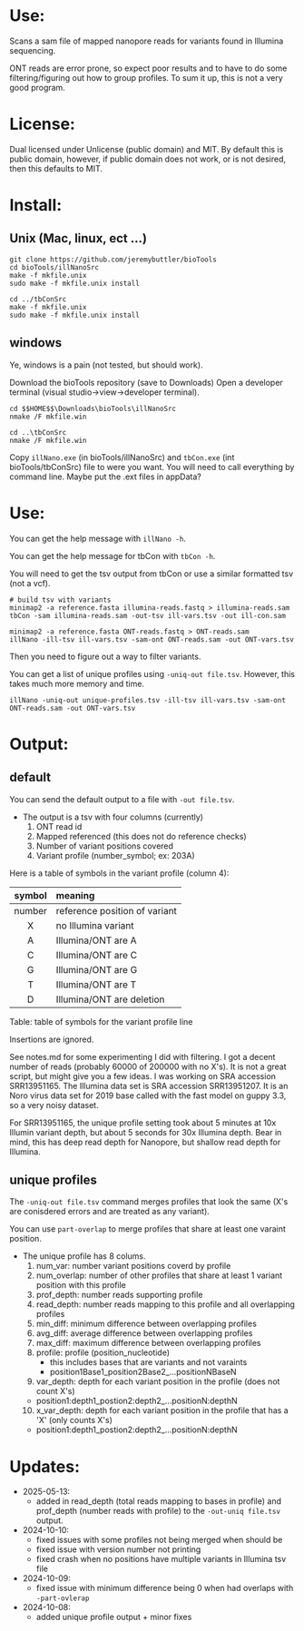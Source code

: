# Use:

Scans a sam file of mapped nanopore reads for variants
  found in Illumina sequencing.

ONT reads are error prone, so expect poor results and to
  have to do some filtering/figuring out how to group
  profiles. To sum it up, this is not a very good program.

# License:

Dual licensed under Unlicense (public domain) and MIT. By
  default this is public domain, however, if public domain
  does not work, or is not desired, then this defaults to
  MIT.

# Install:

## Unix (Mac, linux, ect ...)

```
git clone https://github.com/jeremybuttler/bioTools
cd bioTools/illNanoSrc
make -f mkfile.unix
sudo make -f mkfile.unix install

cd ../tbConSrc
make -f mkfile.unix
sudo make -f mkfile.unix install
```

## windows

Ye, windows is a pain (not tested, but should work).

Download the bioTools repository (save to Downloads)
Open a developer terminal
  (visual studio->view->developer terminal).

```
cd $$HOME$$\Downloads\bioTools\illNanoSrc
nmake /F mkfile.win

cd ..\tbConSrc
nmake /F mkfile.win
```

Copy `illNano.exe` (in bioTools/illNanoSrc) and
  `tbCon.exe` (int bioTools/tbConSrc) file to were you
  want. You will need to call everything by command line.
  Maybe put the .ext files in appData?

# Use:

You can get the help message with `illNano -h`.

You can get the help message for tbCon with `tbCon -h`.

You will need to get the tsv output from tbCon or use a
  similar formatted tsv (not a vcf). 

```
# build tsv with variants
minimap2 -a reference.fasta illumina-reads.fastq > illumina-reads.sam
tbCon -sam illumina-reads.sam -out-tsv ill-vars.tsv -out ill-con.sam

minimap2 -a reference.fasta ONT-reads.fastq > ONT-reads.sam
illNano -ill-tsv ill-vars.tsv -sam-ont ONT-reads.sam -out ONT-vars.tsv
```

Then you need to figure out a way to filter variants.

You can get a list of unique profiles
  using `-uniq-out file.tsv`. However, this takes much
  more memory and time.

```
illNano -uniq-out unique-profiles.tsv -ill-tsv ill-vars.tsv -sam-ont ONT-reads.sam -out ONT-vars.tsv
```

# Output:

## default

You can send the default output to a file
  with `-out file.tsv`.

- The output is a tsv with four columns (currently)
  1. ONT read id
  2. Mapped referenced (this does not do reference checks)
  3. Number of variant positions covered
  4. Variant profile (number_symbol; ex: 203A)

Here is a table of symbols in the variant profile
  (column 4):

| symbol |       meaning                  |
|:------:|:-------------------------------|
| number |  reference position of variant |
|   X    |  no Illumina variant           |
|   A    |  Illumina/ONT are A            |
|   C    |  Illumina/ONT are C            |
|   G    |  Illumina/ONT are G            |
|   T    |  Illumina/ONT are T            |
|   D    |  Illumina/ONT are deletion     |

Table: table of symbols for the variant profile line

Insertions are ignored.

See notes.md for some experimenting I did with filtering.
  I got a decent number of reads (probably 60000 of
  200000 with no X's). It is not a great script, but might
  give you a few ideas. I was working on SRA accession
  SRR13951165. The Illumina data set is SRA accession
  SRR13951207. It is an Noro virus data set for 2019 base
  called with the fast model on guppy 3.3, so a very noisy
  dataset.

For SRR13951165, the unique profile setting took about 5
  minutes at 10x Illumin variant depth, but about 5
  seconds for 30x Illumina depth. Bear in mind, this has
  deep read depth for Nanopore, but shallow read depth
  for Illumina.

## unique profiles

The `-uniq-out file.tsv` command merges profiles that
  look the same (X's are conisdered errors and are treated
  as any variant).

You can use `part-overlap` to merge profiles that share
  at least one varaint position.

- The unique profile has 8 colums.
  1. num_var: number variant positions coverd by profile
  2. num_overlap: number of other profiles that share at
     least 1 variant position with this profile
  3. prof_depth: number reads supporting profile
  4. read_depth: number reads mapping to this profile and
     all overlapping profiles
  5. min_diff: minimum difference between overlapping
     profiles
  6. avg_diff: average difference between overlapping
     profiles
  7. max_diff: maximum difference between overlapping
     profiles
  8. profile: profile (position_nucleotide)
     - this includes bases that are variants and not
       varaints
     - position1Base1_position2Base2_...positionNBaseN
  9. var_depth: depth for each variant position in the
     profile (does not count X's)
    - position1:depth1_postion2:depth2_...positionN:depthN
  10. x_var_depth: depth for each variant position in the
     profile that has a 'X' (only counts X's)
    - position1:depth1_postion2:depth2_...positionN:depthN

# Updates:

- 2025-05-13:
  - added in read_depth (total reads mapping to bases in
    profile) and prof_depth (number reads with profile) to
    the `-out-uniq file.tsv` output.
- 2024-10-10:
  - fixed issues with some profiles not being merged when
    should be
  - fixed issue with version number not printing
  - fixed crash when no positions have multiple variants
    in Illumina tsv file
- 2024-10-09:
  - fixed issue with minimum difference being 0 when had
    overlaps with `-part-ovlerap`
- 2024-10-08:
  - added unique profile output + minor fixes

